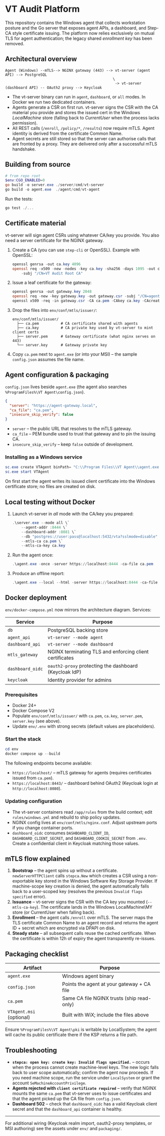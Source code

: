 ﻿# VT Audit Platform

This repository contains the Windows agent that collects workstation posture and the Go server that exposes agent APIs, a dashboard, and Step-CA style certificate issuing. The platform now relies exclusively on mutual TLS for agent authentication; the legacy shared *enrollment key* has been removed.

## Architectural overview

```
Agent (Windows) --mTLS--> NGINX gateway (443) --> vt-server (agent API) --> PostgreSQL
                                                 \
                                                  -> vt-server (dashboard API) -- OAuth2 proxy --> Keycloak
```

* The vt-server binary can run in `agent`, `dashboard`, or `all` modes. In Docker we run two dedicated containers.
* Agents generate a CSR on first run. vt-server signs the CSR with the CA material you provide and stores the issued cert in the Windows *LocalMachine* store (falling back to *CurrentUser* when the process lacks permission).
* All REST calls (`/enroll`, `/policy/*`, `/results`) now require mTLS. Agent identity is derived from the certificate Common Name.
* Agent secrets are still stored so that the server can authorise calls that are fronted by a proxy. They are delivered only after a successful mTLS handshake.

## Building from source

```powershell
# from repo root
$env:CGO_ENABLED=0
go build -o server.exe ./server/cmd/vt-server
go build -o agent.exe  ./agent/cmd/vt-agent
```

Run the tests:

```powershell
go test ./...
```

## Certificate material

vt-server will sign agent CSRs using whatever CA/key you provide. You also need a server certificate for the NGINX gateway.

1. Create a CA (you can use `step-cli` or OpenSSL). Example with OpenSSL:

   ```powershell
   openssl genrsa -out ca.key 4096
   openssl req -x509 -new -nodes -key ca.key -sha256 -days 1095 -out ca.pem \
       -subj "/CN=VT Audit Root CA"
   ```

2. Issue a leaf certificate for the gateway:

   ```powershell
   openssl genrsa -out gateway.key 2048
   openssl req -new -key gateway.key -out gateway.csr -subj "/CN=agent-gateway.local"
   openssl x509 -req -in gateway.csr -CA ca.pem -CAkey ca.key -CAcreateserial -out gateway.pem -days 825 -sha256
   ```

3. Drop the files into `env/conf/mtls/issuer/`:

   ```text
   env/conf/mtls/issuer/
     ├── ca.pem          # CA certificate shared with agents
     ├── ca.key          # CA private key used by vt-server to mint client certs
     ├── server.pem      # Gateway certificate (what nginx serves on 443)
     └── server.key      # Gateway private key
   ```

4. Copy `ca.pem` next to `agent.exe` (or into your MSI) – the sample `config.json` assumes the file name.

## Agent configuration & packaging

`config.json` lives beside `agent.exe` (the agent also searches `%ProgramFiles%\VT Agent\config.json`).

```json
{
  "server": "https://agent-gateway.local",
  "ca_file": "ca.pem",
  "insecure_skip_verify": false
}
```

* `server` – the public URL that resolves to the mTLS gateway.
* `ca_file` – PEM bundle used to trust that gateway and to pin the issuing CA.
* `insecure_skip_verify` – keep `false` outside of development.

### Installing as a Windows service

```powershell
sc.exe create VTAgent binPath= "C:\\Program Files\\VT Agent\\agent.exe service --action run --server https://agent-gateway.local --ca-file ca.pem" start= auto
sc.exe start VTAgent
```

On first start the agent writes its issued client certificate into the Windows certificate store; no files are created on disk.

## Local testing without Docker

1. Launch vt-server in *all* mode with the CA/key you prepared:

   ```powershell
   .\server.exe --mode all \`
       --agent-addr :8444 \`
       --dashboard-addr :8081 \`
       --db "postgres://user:pass@localhost:5432/vta?sslmode=disable" \`
       --mtls-ca ca.pem \`
       --mtls-ca-key ca.key
   ```

2. Run the agent once:

   ```powershell
   .\agent.exe -once -server https://localhost:8444 -ca-file ca.pem
   ```

3. Produce an offline report:

   ```powershell
   .\agent.exe --local --html -server https://localhost:8444 -ca-file ca.pem
   ```

## Docker deployment

`env/docker-compose.yml` now mirrors the architecture diagram. Services:

| Service          | Purpose                                                   |
|------------------|-----------------------------------------------------------|
| `db`             | PostgreSQL backing store                                  |
| `agent_api`      | `vt-server --mode agent`                                  |
| `dashboard_api`  | `vt-server --mode dashboard`                              |
| `mtls_gateway`   | NGINX terminating TLS and enforcing client certificates   |
| `dashboard_oidc` | `oauth2-proxy` protecting the dashboard (Keycloak IdP)    |
| `keycloak`       | Identity provider for admins                              |

### Prerequisites

* Docker 24+
* Docker Compose V2
* Populate `env/conf/mtls/issuer/` with `ca.pem`, `ca.key`, `server.pem`, `server.key` (see above).
* Update `env/.env` with strong secrets (default values are placeholders).

### Start the stack

```powershell
cd env
docker compose up --build
```

The following endpoints become available:

* `https://localhost/` – mTLS gateway for agents (requires certificates issued from `ca.pem`).
* `https://localhost:8443/` – dashboard behind OAuth2 (Keycloak login at `http://localhost:8080`).

### Updating configuration

* The vt-server containers read `/app/rules` from the build context; edit `rules/windows.yml` and rebuild to ship policy updates.
* NGINX config lives at `env/conf/mtls/nginx.conf`. Adjust upstream ports if you change container ports.
* `dashboard_oidc` consumes `DASHBOARD_CLIENT_ID`, `DASHBOARD_CLIENT_SECRET`, and `DASHBOARD_COOKIE_SECRET` from `.env`. Create a confidential client in Keycloak matching those values.

## mTLS flow explained

1. **Bootstrap** – the agent spins up without a certificate. `newServerHTTPClient` calls `stepca.New` which creates a CSR using a non-exportable key stored in the Windows Software Key Storage Provider. If machine-scope key creation is denied, the agent automatically falls back to a user-scoped key (resolves the previous `Invalid flags specified` error).
2. **Issuance** – vt-server signs the CSR with the CA key you mounted (`--mtls-ca-key`). The certificate lands in the Windows LocalMachine\MY store (or CurrentUser when falling back).
3. **Enrollment** – the agent calls `/enroll` over mTLS. The server maps the TLS certificate Common Name to an agent record and returns the agent ID + secret which are encrypted via DPAPI on disk.
4. **Steady state** – all subsequent calls reuse the cached certificate. When the certificate is within 12h of expiry the agent transparently re-issues.

## Packaging checklist

| Artifact                     | Purpose                                      |
|------------------------------|----------------------------------------------|
| `agent.exe`                  | Windows agent binary                         |
| `config.json`                | Points the agent at your gateway + CA file   |
| `ca.pem`                     | Same CA file NGINX trusts (ship read-only)   |
| `VTAgent.msi` (optional)     | Built with WiX; include the files above      |

Ensure `%ProgramFiles%\VT Agent\pki` is writable by LocalSystem; the agent will cache its public certificate there if the KSP returns a file path.

## Troubleshooting

* **`stepca: open key: create key: Invalid flags specified.`** – occurs when the process cannot create machine-level keys. The new logic falls back to user scope automatically; confirm the agent now proceeds. If you need machine scope, run the service under `LocalSystem` or grant the account `SeMachineAccountPrivilege`.
* **Agents rejected with `client certificate required`** – verify that NGINX mounts the same `ca.pem` that vt-server uses to issue certificates and that the agent picked up the CA file from `config.json`.
* **Dashboard 502** – check that `dashboard_oidc` has a valid Keycloak client secret and that the `dashboard_api` container is healthy.

---

For additional wiring (Keycloak realm import, oauth2-proxy templates, or MSI authoring) see the assets under `env/` and `packaging/`.
